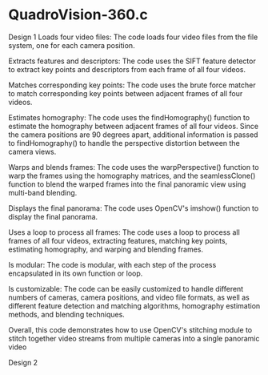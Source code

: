 # QuadroVision-360.c


Design 1
Loads four video files: The code loads four video files from the file system, one for each camera position.

Extracts features and descriptors: The code uses the SIFT feature detector to extract key points and descriptors from each frame of all four videos.

Matches corresponding key points: The code uses the brute force matcher to match corresponding key points between adjacent frames of all four videos.

Estimates homography: The code uses the findHomography() function to estimate the homography between adjacent frames of all four videos. Since the camera positions are 90 degrees apart, additional information is passed to findHomography() to handle the perspective distortion between the camera views.

Warps and blends frames: The code uses the warpPerspective() function to warp the frames using the homography matrices, and the seamlessClone() function to blend the warped frames into the final panoramic view using multi-band blending.

Displays the final panorama: The code uses OpenCV's imshow() function to display the final panorama.

Uses a loop to process all frames: The code uses a loop to process all frames of all four videos, extracting features, matching key points, estimating homography, and warping and blending frames.

Is modular: The code is modular, with each step of the process encapsulated in its own function or loop.

Is customizable: The code can be easily customized to handle different numbers of cameras, camera positions, and video file formats, as well as different feature detection and matching algorithms, homography estimation methods, and blending techniques.

Overall, this code demonstrates how to use OpenCV's stitching module to stitch together video streams from multiple cameras into a single panoramic video

Design 2

